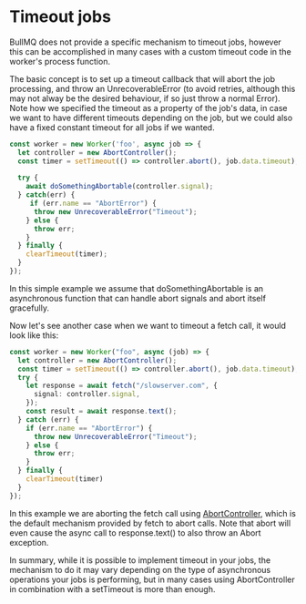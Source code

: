 # Timeout jobs

BullMQ does not provide a specific mechanism to timeout jobs, however this can be accomplished in many cases with a custom timeout code in the worker's process function.

The basic concept is to set up a timeout callback that will abort the job processing, and throw an UnrecoverableError (to avoid retries, although this may not alway be the desired behaviour, if so just throw a normal Error).  Note how we specified the timeout as a property of the job's data, in case we want to have different timeouts depending on the job, but we could also have a fixed constant timeout for all jobs if we wanted.

```typescript
const worker = new Worker('foo', async job => {
  let controller = new AbortController();
  const timer = setTimeout(() => controller.abort(), job.data.timeout);
    
  try {
    await doSomethingAbortable(controller.signal);
  } catch(err) {
     if (err.name == "AbortError") {
      throw new UnrecoverableError("Timeout");
    } else {
      throw err;
    }
  } finally {
    clearTimeout(timer);
  }
});
```

In this simple example we assume that doSomethingAbortable is an asynchronous function that can handle abort signals and abort itself gracefully.

Now let's see another case when we want to timeout a fetch call, it would look like this:

```typescript
const worker = new Worker("foo", async (job) => { 
  let controller = new AbortController();
  const timer = setTimeout(() => controller.abort(), job.data.timeout);
  try {
    let response = await fetch("/slowserver.com", {
      signal: controller.signal,
    }); 
    const result = await response.text();
  } catch (err) {
    if (err.name == "AbortError") {
      throw new UnrecoverableError("Timeout");
    } else {
      throw err;
    }
  } finally {
    clearTimeout(timer)
  }
});
```

In this example we are aborting the fetch call using [AbortController](https://developer.mozilla.org/en-US/docs/Web/API/AbortController), which is the default mechanism provided by fetch to abort calls. Note that abort will even cause the async call to response.text() to also throw an Abort exception.

In summary, while it is possible to implement timeout in your jobs, the mechanism to do it may vary depending on the type of asynchronous operations your jobs is performing, but in many cases using AbortController in combination with a setTimeout is more than enough.



